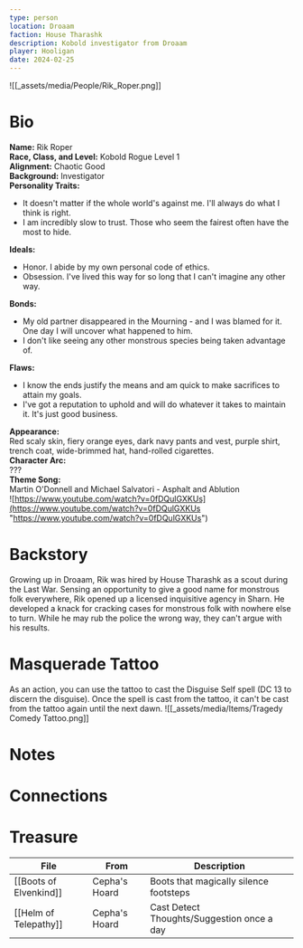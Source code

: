```yaml
---
type: person
location: Droaam
faction: House Tharashk
description: Kobold investigator from Droaam
player: Hooligan
date: 2024-02-25
---
```

![[_assets/media/People/Rik_Roper.png]]
# Bio
**Name:** Rik Roper <br />
**Race, Class, and Level:** Kobold Rogue Level 1 <br />
**Alignment:** Chaotic Good <br />
**Background:** Investigator <br />
**Personality Traits:**

- It doesn't matter if the whole world's against me. I'll always do what I think is right.
- I am incredibly slow to trust. Those who seem the fairest often have the most to hide.

**Ideals:**

- Honor. I abide by my own personal code of ethics.
- Obsession. I've lived this way for so long that I can't imagine any other way.

**Bonds:**

- My old partner disappeared in the Mourning - and I was blamed for it. One day I will uncover what happened to him.
- I don't like seeing any other monstrous species being taken advantage of.

**Flaws:**

- I know the ends justify the means and am quick to make sacrifices to attain my goals.
- I've got a reputation to uphold and will do whatever it takes to maintain it. It's just good business.

**Appearance:**<br />
Red scaly skin, fiery orange eyes, dark navy pants and vest, purple shirt, trench coat, wide-brimmed hat, hand-rolled cigarettes. <br />
**Character Arc:**<br />
??? <br />
**Theme Song:**<br />
Martin O'Donnell and Michael Salvatori - Asphalt and Ablution<br />
![https://www.youtube.com/watch?v=0fDQulGXKUs](https://www.youtube.com/watch?v=0fDQulGXKUs "https://www.youtube.com/watch?v=0fDQulGXKUs")

# Backstory
Growing up in Droaam, Rik was hired by House Tharashk as a scout during the Last War. Sensing an opportunity to give a good name for monstrous folk everywhere, Rik opened up a licensed inquisitive agency in Sharn. He developed a knack for cracking cases for monstrous folk with nowhere else to turn. While he may rub the police the wrong way, they can't argue with his results. 

# Masquerade Tattoo
As an action, you can use the tattoo to cast the Disguise Self spell (DC 13 to discern the disguise). Once the spell is cast from the tattoo, it can't be cast from the tattoo again until the next dawn. 
 ![[_assets/media/Items/Tragedy Comedy Tattoo.png]]

# Notes


# Connections

# Treasure
<!-- QueryToSerialize: TABLE location as "From", description as "Description" where owner = "Rik" -->
<!-- SerializedQuery: TABLE location as "From", description as "Description" where owner = "Rik" -->

| File                                                   | From          | Description                                |
| ------------------------------------------------------ | ------------- | ------------------------------------------ |
| [[Boots of Elvenkind]] | Cepha's Hoard | Boots that magically silence footsteps     |
| [[Helm of Telepathy]]   | Cepha's Hoard | Cast Detect Thoughts/Suggestion once a day |
<!-- SerializedQuery END -->
